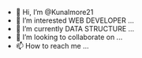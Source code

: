 - 👋 Hi, I’m @Kunalmore21
- 👀 I’m interested WEB DEVELOPER ...
- 🌱 I’m currently DATA STRUCTURE ...
- 💞️ I’m looking to collaborate on ...
- 📫 How to reach me ...

<!---
Kunalmore21/Kunalmore21 is a ✨ special ✨ repository because its `README.md` (this file) appears on your GitHub profile.
You can click the Preview link to take a look at your changes.
--->
